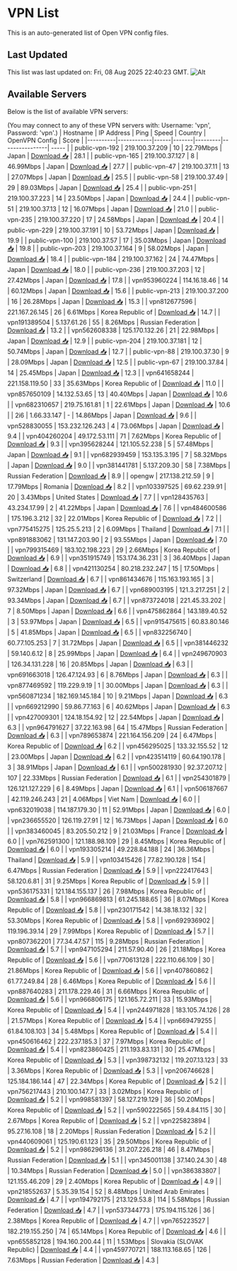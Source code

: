# VPN List

This is an auto-generated list of Open VPN config files.

## Last Updated

This list was last updated on: Fri, 08 Aug 2025 22:40:23 GMT.
![Alt](https://repobeats.axiom.co/api/embed/186b98318ef1479477931607c1ad7d823f12451f.svg "Repobeats analytics image")

## Available Servers

Below is the list of available VPN servers:

(You may connect to any of these VPN servers with: Username: 'vpn', Password: 'vpn'.)
| Hostname | IP Address | Ping | Speed | Country | OpenVPN Config | Score |
|----------|------------|------|-------|---------|----------------| ----- |
| public-vpn-192 | 219.100.37.209 | 10 | 22.79Mbps | Japan | [Download 📥](./configs/server_0_JP.ovpn) | 28.1 |
| public-vpn-165 | 219.100.37.127 | 8 | 46.99Mbps | Japan | [Download 📥](./configs/server_1_JP.ovpn) | 27.7 |
| public-vpn-47 | 219.100.37.11 | 13 | 27.07Mbps | Japan | [Download 📥](./configs/server_2_JP.ovpn) | 25.5 |
| public-vpn-58 | 219.100.37.49 | 29 | 89.03Mbps | Japan | [Download 📥](./configs/server_3_JP.ovpn) | 25.4 |
| public-vpn-251 | 219.100.37.223 | 14 | 23.50Mbps | Japan | [Download 📥](./configs/server_4_JP.ovpn) | 24.4 |
| public-vpn-51 | 219.100.37.13 | 12 | 16.07Mbps | Japan | [Download 📥](./configs/server_5_JP.ovpn) | 21.0 |
| public-vpn-235 | 219.100.37.220 | 17 | 24.58Mbps | Japan | [Download 📥](./configs/server_6_JP.ovpn) | 20.4 |
| public-vpn-229 | 219.100.37.191 | 10 | 53.72Mbps | Japan | [Download 📥](./configs/server_7_JP.ovpn) | 19.9 |
| public-vpn-100 | 219.100.37.57 | 17 | 35.03Mbps | Japan | [Download 📥](./configs/server_8_JP.ovpn) | 19.8 |
| public-vpn-203 | 219.100.37.164 | 9 | 58.02Mbps | Japan | [Download 📥](./configs/server_9_JP.ovpn) | 18.4 |
| public-vpn-184 | 219.100.37.162 | 24 | 74.47Mbps | Japan | [Download 📥](./configs/server_10_JP.ovpn) | 18.0 |
| public-vpn-236 | 219.100.37.203 | 12 | 27.42Mbps | Japan | [Download 📥](./configs/server_11_JP.ovpn) | 17.8 |
| vpn953960224 | 114.16.18.46 | 14 | 60.12Mbps | Japan | [Download 📥](./configs/server_12_JP.ovpn) | 15.6 |
| public-vpn-213 | 219.100.37.200 | 16 | 26.28Mbps | Japan | [Download 📥](./configs/server_13_JP.ovpn) | 15.3 |
| vpn812677596 | 221.167.26.145 | 26 | 6.61Mbps | Korea Republic of | [Download 📥](./configs/server_14_KR.ovpn) | 14.7 |
| vpn191389504 | 5.137.61.26 | 55 | 8.26Mbps | Russian Federation | [Download 📥](./configs/server_15_RU.ovpn) | 13.2 |
| vpn562608338 | 125.170.132.26 | 21 | 22.98Mbps | Japan | [Download 📥](./configs/server_16_JP.ovpn) | 12.9 |
| public-vpn-204 | 219.100.37.181 | 12 | 50.74Mbps | Japan | [Download 📥](./configs/server_17_JP.ovpn) | 12.7 |
| public-vpn-88 | 219.100.37.30 | 9 | 28.09Mbps | Japan | [Download 📥](./configs/server_18_JP.ovpn) | 12.5 |
| public-vpn-67 | 219.100.37.84 | 14 | 25.45Mbps | Japan | [Download 📥](./configs/server_19_JP.ovpn) | 12.3 |
| vpn641658244 | 221.158.119.50 | 33 | 35.63Mbps | Korea Republic of | [Download 📥](./configs/server_20_KR.ovpn) | 11.0 |
| vpn857650109 | 14.132.53.65 | 13 | 40.40Mbps | Japan | [Download 📥](./configs/server_21_JP.ovpn) | 10.6 |
| vpn682310657 | 219.75.161.81 | 1 | 22.61Mbps | Japan | [Download 📥](./configs/server_22_JP.ovpn) | 10.6 |
| 2i6 | 1.66.33.147 | - | 14.86Mbps | Japan | [Download 📥](./configs/server_23_JP.ovpn) | 9.6 |
| vpn528830055 | 153.232.126.243 | 4 | 73.06Mbps | Japan | [Download 📥](./configs/server_24_JP.ovpn) | 9.4 |
| vpn404260204 | 49.172.53.111 | 71 | 7.62Mbps | Korea Republic of | [Download 📥](./configs/server_25_KR.ovpn) | 9.3 |
| vpn395628244 | 121.105.52.238 | 5 | 57.48Mbps | Japan | [Download 📥](./configs/server_26_JP.ovpn) | 9.1 |
| vpn682939459 | 153.135.3.195 | 7 | 58.32Mbps | Japan | [Download 📥](./configs/server_27_JP.ovpn) | 9.0 |
| vpn381441781 | 5.137.209.30 | 58 | 7.38Mbps | Russian Federation | [Download 📥](./configs/server_28_RU.ovpn) | 8.9 |
| opengw | 217.138.212.59 | 9 | 17.79Mbps | Romania | [Download 📥](./configs/server_29_RO.ovpn) | 8.2 |
| vpn103397525 | 69.62.239.91 | 20 | 3.43Mbps | United States | [Download 📥](./configs/server_30_US.ovpn) | 7.7 |
| vpn128435763 | 43.234.17.99 | 2 | 41.22Mbps | Japan | [Download 📥](./configs/server_31_JP.ovpn) | 7.6 |
| vpn484600586 | 175.196.3.212 | 32 | 22.01Mbps | Korea Republic of | [Download 📥](./configs/server_32_KR.ovpn) | 7.2 |
| vpn775415275 | 125.25.5.213 | 2 | 6.09Mbps | Thailand | [Download 📥](./configs/server_33_TH.ovpn) | 7.1 |
| vpn891883062 | 131.147.203.90 | 2 | 93.55Mbps | Japan | [Download 📥](./configs/server_34_JP.ovpn) | 7.0 |
| vpn799315469 | 183.102.198.223 | 29 | 2.66Mbps | Korea Republic of | [Download 📥](./configs/server_35_KR.ovpn) | 6.9 |
| vpn351915749 | 153.174.36.231 | 3 | 36.40Mbps | Japan | [Download 📥](./configs/server_36_JP.ovpn) | 6.8 |
| vpn421130254 | 80.218.232.247 | 15 | 17.50Mbps | Switzerland | [Download 📥](./configs/server_37_CH.ovpn) | 6.7 |
| vpn861434676 | 115.163.193.165 | 3 | 97.32Mbps | Japan | [Download 📥](./configs/server_38_JP.ovpn) | 6.7 |
| vpn689003195 | 121.3.217.251 | 2 | 93.34Mbps | Japan | [Download 📥](./configs/server_39_JP.ovpn) | 6.7 |
| vpn873724018 | 221.45.33.202 | 7 | 8.50Mbps | Japan | [Download 📥](./configs/server_40_JP.ovpn) | 6.6 |
| vpn475862864 | 143.189.40.52 | 3 | 53.97Mbps | Japan | [Download 📥](./configs/server_41_JP.ovpn) | 6.5 |
| vpn915475615 | 60.83.80.146 | 5 | 41.85Mbps | Japan | [Download 📥](./configs/server_42_JP.ovpn) | 6.5 |
| vpn832256740 | 60.77.105.253 | 7 | 31.72Mbps | Japan | [Download 📥](./configs/server_43_JP.ovpn) | 6.5 |
| vpn381446232 | 59.140.6.12 | 8 | 25.99Mbps | Japan | [Download 📥](./configs/server_44_JP.ovpn) | 6.4 |
| vpn249670903 | 126.34.131.228 | 16 | 20.85Mbps | Japan | [Download 📥](./configs/server_45_JP.ovpn) | 6.3 |
| vpn691663018 | 126.47.124.93 | 6 | 8.76Mbps | Japan | [Download 📥](./configs/server_46_JP.ovpn) | 6.3 |
| vpn877469592 | 119.229.9.19 | 1 | 30.00Mbps | Japan | [Download 📥](./configs/server_47_JP.ovpn) | 6.3 |
| vpn560871234 | 182.169.145.184 | 10 | 9.21Mbps | Japan | [Download 📥](./configs/server_48_JP.ovpn) | 6.3 |
| vpn669212990 | 59.86.77.163 | 6 | 40.62Mbps | Japan | [Download 📥](./configs/server_49_JP.ovpn) | 6.3 |
| vpn427009301 | 124.18.154.92 | 12 | 22.54Mbps | Japan | [Download 📥](./configs/server_50_JP.ovpn) | 6.3 |
| vpn964791627 | 37.22.163.98 | 64 | 15.47Mbps | Russian Federation | [Download 📥](./configs/server_51_RU.ovpn) | 6.3 |
| vpn789653874 | 221.164.156.209 | 24 | 6.47Mbps | Korea Republic of | [Download 📥](./configs/server_52_KR.ovpn) | 6.2 |
| vpn456295025 | 133.32.155.52 | 12 | 23.00Mbps | Japan | [Download 📥](./configs/server_53_JP.ovpn) | 6.2 |
| vpn423514119 | 60.64.190.178 | 3 | 38.91Mbps | Japan | [Download 📥](./configs/server_54_JP.ovpn) | 6.1 |
| vpn500281930 | 92.37.207.12 | 107 | 22.33Mbps | Russian Federation | [Download 📥](./configs/server_55_RU.ovpn) | 6.1 |
| vpn254301879 | 126.121.127.229 | 6 | 8.49Mbps | Japan | [Download 📥](./configs/server_56_JP.ovpn) | 6.1 |
| vpn506187667 | 42.119.246.243 | 21 | 4.06Mbps | Viet Nam | [Download 📥](./configs/server_57_VN.ovpn) | 6.0 |
| vpn632019038 | 114.187.179.30 | 11 | 52.91Mbps | Japan | [Download 📥](./configs/server_58_JP.ovpn) | 6.0 |
| vpn236655520 | 126.119.27.91 | 12 | 16.73Mbps | Japan | [Download 📥](./configs/server_59_JP.ovpn) | 6.0 |
| vpn383460045 | 83.205.50.212 | 9 | 21.03Mbps | France | [Download 📥](./configs/server_60_FR.ovpn) | 6.0 |
| vpn762591300 | 121.188.98.109 | 29 | 8.45Mbps | Korea Republic of | [Download 📥](./configs/server_61_KR.ovpn) | 6.0 |
| vpn193305214 | 49.228.84.188 | 24 | 36.36Mbps | Thailand | [Download 📥](./configs/server_62_TH.ovpn) | 5.9 |
| vpn103415426 | 77.82.190.128 | 154 | 6.47Mbps | Russian Federation | [Download 📥](./configs/server_63_RU.ovpn) | 5.9 |
| vpn222417643 | 58.120.6.81 | 31 | 9.25Mbps | Korea Republic of | [Download 📥](./configs/server_64_KR.ovpn) | 5.9 |
| vpn536175331 | 121.184.155.137 | 26 | 7.98Mbps | Korea Republic of | [Download 📥](./configs/server_65_KR.ovpn) | 5.8 |
| vpn966869813 | 61.245.188.65 | 36 | 8.07Mbps | Korea Republic of | [Download 📥](./configs/server_66_KR.ovpn) | 5.8 |
| vpn230171542 | 14.38.18.132 | 32 | 53.30Mbps | Korea Republic of | [Download 📥](./configs/server_67_KR.ovpn) | 5.8 |
| vpn692936902 | 119.196.39.14 | 29 | 7.99Mbps | Korea Republic of | [Download 📥](./configs/server_68_KR.ovpn) | 5.7 |
| vpn807362201 | 77.34.47.57 | 115 | 9.28Mbps | Russian Federation | [Download 📥](./configs/server_69_RU.ovpn) | 5.7 |
| vpn947105294 | 211.57.90.40 | 26 | 21.18Mbps | Korea Republic of | [Download 📥](./configs/server_70_KR.ovpn) | 5.6 |
| vpn770613128 | 222.110.66.109 | 30 | 21.86Mbps | Korea Republic of | [Download 📥](./configs/server_71_KR.ovpn) | 5.6 |
| vpn407860862 | 61.77.249.84 | 28 | 6.46Mbps | Korea Republic of | [Download 📥](./configs/server_72_KR.ovpn) | 5.6 |
| vpn887640283 | 211.178.229.46 | 31 | 6.66Mbps | Korea Republic of | [Download 📥](./configs/server_73_KR.ovpn) | 5.6 |
| vpn966806175 | 121.165.72.211 | 33 | 15.93Mbps | Korea Republic of | [Download 📥](./configs/server_74_KR.ovpn) | 5.4 |
| vpn244971828 | 183.105.74.126 | 28 | 21.57Mbps | Korea Republic of | [Download 📥](./configs/server_75_KR.ovpn) | 5.4 |
| vpn669479255 | 61.84.108.103 | 34 | 5.48Mbps | Korea Republic of | [Download 📥](./configs/server_76_KR.ovpn) | 5.4 |
| vpn450616462 | 222.237.185.3 | 37 | 7.97Mbps | Korea Republic of | [Download 📥](./configs/server_77_KR.ovpn) | 5.4 |
| vpn823860425 | 211.193.83.131 | 30 | 25.47Mbps | Korea Republic of | [Download 📥](./configs/server_78_KR.ovpn) | 5.3 |
| vpn398732132 | 119.207.13.123 | 33 | 3.36Mbps | Korea Republic of | [Download 📥](./configs/server_79_KR.ovpn) | 5.3 |
| vpn206746628 | 125.184.186.144 | 47 | 22.34Mbps | Korea Republic of | [Download 📥](./configs/server_80_KR.ovpn) | 5.2 |
| vpn756217443 | 210.100.147.7 | 33 | 3.02Mbps | Korea Republic of | [Download 📥](./configs/server_81_KR.ovpn) | 5.2 |
| vpn998581397 | 58.127.219.129 | 36 | 50.20Mbps | Korea Republic of | [Download 📥](./configs/server_82_KR.ovpn) | 5.2 |
| vpn590222565 | 59.4.84.115 | 30 | 2.67Mbps | Korea Republic of | [Download 📥](./configs/server_83_KR.ovpn) | 5.2 |
| vpn225823894 | 95.27.16.108 | 18 | 2.20Mbps | Russian Federation | [Download 📥](./configs/server_84_RU.ovpn) | 5.2 |
| vpn440609061 | 125.190.61.123 | 35 | 29.50Mbps | Korea Republic of | [Download 📥](./configs/server_85_KR.ovpn) | 5.2 |
| vpn986296136 | 31.207.226.218 | 46 | 8.47Mbps | Russian Federation | [Download 📥](./configs/server_86_RU.ovpn) | 5.1 |
| vpn345001138 | 37.140.24.30 | 48 | 10.34Mbps | Russian Federation | [Download 📥](./configs/server_87_RU.ovpn) | 5.0 |
| vpn386383807 | 121.155.46.209 | 29 | 2.40Mbps | Korea Republic of | [Download 📥](./configs/server_88_KR.ovpn) | 4.9 |
| vpn218552637 | 5.35.39.154 | 52 | 8.48Mbps | United Arab Emirates | [Download 📥](./configs/server_89_AE.ovpn) | 4.7 |
| vpn194792175 | 213.129.53.8 | 114 | 5.58Mbps | Russian Federation | [Download 📥](./configs/server_90_RU.ovpn) | 4.7 |
| vpn537344773 | 175.194.115.126 | 36 | 2.38Mbps | Korea Republic of | [Download 📥](./configs/server_91_KR.ovpn) | 4.7 |
| vpn765223527 | 182.219.155.250 | 74 | 65.14Mbps | Korea Republic of | [Download 📥](./configs/server_92_KR.ovpn) | 4.6 |
| vpn655852128 | 194.160.200.44 | 11 | 1.53Mbps | Slovakia (SLOVAK Republic) | [Download 📥](./configs/server_93_SK.ovpn) | 4.4 |
| vpn459770721 | 188.113.168.65 | 126 | 7.63Mbps | Russian Federation | [Download 📥](./configs/server_94_RU.ovpn) | 4.3 |
